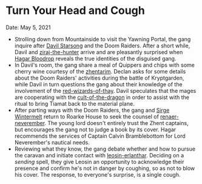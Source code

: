 # Turn Your Head and Cough

Date: May 5, 2021

- Strolling down from Mountainside to visit the Yawning Portal, the gang inquire after [Davil Starsong](../Characters/Davil%20Starsong/%21index.md) and the Doom Raiders. After a short while, Davil and [ziraj-the-hunter](../../npcs/ziraj-the-hunter.md) arrive and are pleasantly surprised when [Hagar Bloodrop](../Characters/Hagar%20Bloodrop/%21index.md) reveals the true identities of the disguised gang.
- In Davil's room, the gang share a meal of Quippers and chips with some cherry wine courtesy of the [zhentarim](../../factions/zhentarim.md). Declan asks for some details about the Doom Raiders' activities during the battle of Kryptgarden, while Davil in turn questions the gang about their knowledge of the involvement of the [red-wizards-of-thay](../../factions/red-wizards-of-thay.md). Davil speculates that the mages are cooperating with the [cult-of-the-dragon](../../factions/cult-of-the-dragon.md) in order to assist with the ritual to bring Tiamat back to the material plane.
- After parting ways with the Doom Raiders, the gang and [Sirge Wintermelt](../Characters/Sirge%20Wintermelt/%21index.md) return to Roarke House to seek the counsel of [renaer-neverember](../../npcs/renaer-neverember.md). The young lord doesn't entirely trust the Zhent captains, but encourages the gang not to judge a book by its cover. Hagar recommends the services of Captain Calvin Bramblebottom for Lord Neverember's nautical needs.
- Reviewing what they know, the gang debate whether and how to pursue the caravan and initiate contact with [leosin-erlanthar](../../npcs/leosin-erlanthar.md). Deciding on a *sending* spell, they give Leosin an opportunity to acknowledge their presence and confirm he's not in danger by coughing, so as not to blow his cover. The response, to everyone's surprise, is a single cough.